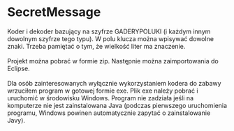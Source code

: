 # SecretMessage

Koder i dekoder bazujący na szyfrze GADERYPOLUKI (i każdym innym dowolnym szyfrze tego typu). W polu klucza można wpisywać dowolne znaki. Trzeba pamiętać o tym, że wielkość liter ma znaczenie.</br></br>
Projekt można pobrać w formie zip. Następnie można zaimportowania do Eclipse. </br></br> Dla osób zainteresowanych wyłącznie wykorzystaniem kodera do zabawy wrzuciłem program w gotowej formie exe. Plik exe należy pobrać i uruchomić w środowisku Windows. Program nie zadziała jeśli na komputerze nie jest zainstalowana Java (podczas pierwszego uruchomienia programu, Windows powinen automatycznie zapytać o zainstalowanie Javy).
